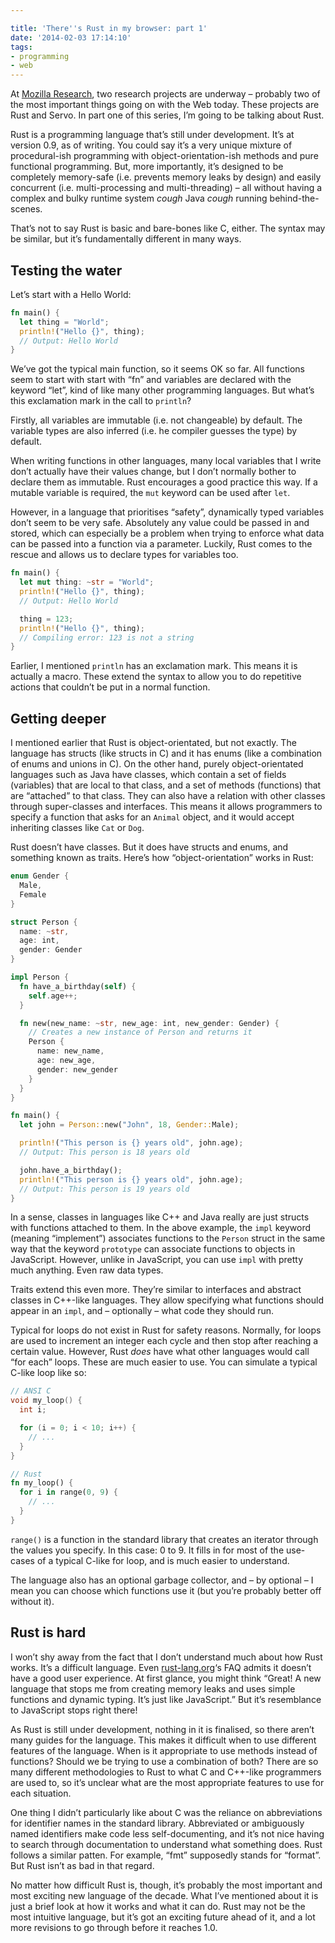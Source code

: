 ```yaml
---

title: 'There''s Rust in my browser: part 1'
date: '2014-02-03 17:14:10'
tags:
- programming
- web
---
```


At [Mozilla Research](https://www.mozilla.org/en-US/research/), two research projects are underway – probably two of the most important things going on with the Web today. These projects are Rust and Servo. In part one of this series, I’m going to be talking about Rust.

Rust is a programming language that’s still under development. It’s at version 0.9, as of writing. You could say it’s a very unique mixture of procedural-ish programming with object-orientation-ish methods and pure functional programming. But, more importantly, it’s designed to be completely memory-safe (i.e. prevents memory leaks by design) and easily concurrent (i.e. multi-processing and multi-threading) – all without having a complex and bulky runtime system *cough* Java *cough* running behind-the-scenes.

That’s not to say Rust is basic and bare-bones like C, either. The syntax may be similar, but it’s fundamentally different in many ways.


## Testing the water

Let’s start with a Hello World:

```rust
fn main() {
  let thing = "World";
  println!("Hello {}", thing);
  // Output: Hello World
}
```

We’ve got the typical main function, so it seems OK so far. All functions seem to start with start with “fn” and variables are declared with the keyword “let”, kind of like many other programming languages. But what’s this exclamation mark in the call to `println`?

Firstly, all variables are immutable (i.e. not changeable) by default. The variable types are also inferred (i.e. he compiler guesses the type) by default.

When writing functions in other languages, many local variables that I write don’t actually have their values change, but I don’t normally bother to declare them as immutable. Rust encourages a good practice this way. If a mutable variable is required, the `mut` keyword can be used after `let`.

However, in a language that prioritises “safety”, dynamically typed variables don’t seem to be very safe. Absolutely any value could be passed in and stored, which can especially be a problem when trying to enforce what data can be passed into a function via a parameter. Luckily, Rust comes to the rescue and allows us to declare types for variables too.

```rust
fn main() {
  let mut thing: ~str = "World";
  println!("Hello {}", thing);
  // Output: Hello World

  thing = 123;
  println!("Hello {}", thing);
  // Compiling error: 123 is not a string
}
```

Earlier, I mentioned `println` has an exclamation mark. This means it is actually a macro. These extend the syntax to allow you to do repetitive actions that couldn’t be put in a normal function.


## Getting deeper

I mentioned earlier that Rust is object-orientated, but not exactly. The language has structs (like structs in C) and it has enums (like a combination of enums and unions in C). On the other hand, purely object-orientated languages such as Java have classes, which contain a set of fields (variables) that are local to that class, and a set of methods (functions) that are “attached” to that class. They can also have a relation with other classes through super-classes and interfaces. This means it allows programmers to specify a function that asks for an `Animal` object, and it would accept inheriting classes like `Cat` or `Dog`.

Rust doesn’t have classes. But it does have structs and enums, and something known as traits. Here’s how “object-orientation” works in Rust:

```rust
enum Gender {
  Male,
  Female
}

struct Person {
  name: ~str,
  age: int,
  gender: Gender
}

impl Person {
  fn have_a_birthday(self) {
    self.age++;
  }

  fn new(new_name: ~str, new_age: int, new_gender: Gender) {
    // Creates a new instance of Person and returns it
    Person {
      name: new_name,
      age: new_age,
      gender: new_gender
    }
  }
}

fn main() {
  let john = Person::new("John", 18, Gender::Male);

  println!("This person is {} years old", john.age);
  // Output: This person is 18 years old

  john.have_a_birthday();
  println!("This person is {} years old", john.age);
  // Output: This person is 19 years old
}
```

In a sense, classes in languages like C++ and Java really are just structs with functions attached to them. In the above example, the `impl` keyword (meaning “implement”) associates functions to the `Person` struct in the same way that the keyword `prototype` can associate functions to objects in JavaScript. However, unlike in JavaScript, you can use `impl` with pretty much anything. Even raw data types.

Traits extend this even more. They’re similar to interfaces and abstract classes in C++-like languages. They allow specifying what functions should appear in an `impl`, and – optionally – what code they should run.

Typical for loops do not exist in Rust for safety reasons. Normally, for loops are used to increment an integer each cycle and then stop after reaching a certain value. However, Rust *does* have what other languages would call “for each” loops. These are much easier to use. You can simulate a typical C-like loop like so:

```c
// ANSI C
void my_loop() {
  int i;

  for (i = 0; i < 10; i++) {
    // ...
  }
}
```
```rust
// Rust
fn my_loop() {
  for i in range(0, 9) {
    // ...
  }
}
```

`range()` is a function in the standard library that creates an iterator through the values you specify. In this case: 0 to 9. It fills in for most of the use-cases of a typical C-like for loop, and is much easier to understand.

The language also has an optional garbage collector, and – by optional – I mean you can choose which functions use it (but you’re probably better off without it).


## Rust is hard

I won’t shy away from the fact that I don’t understand much about how Rust works. It’s a difficult language. Even [rust-lang.org](http://rust-lang.org)‘s FAQ admits it doesn’t have a good user experience. At first glance, you might think “Great! A new language that stops me from creating memory leaks and uses simple functions and dynamic typing. It’s just like JavaScript.” But it’s resemblance to JavaScript stops right there!

As Rust is still under development, nothing in it is finalised, so there aren’t many guides for the language. This makes it difficult when to use different features of the language. When is it appropriate to use methods instead of functions? Should we be trying to use a combination of both? There are so many different methodologies to Rust to what C and C++-like programmers are used to, so it’s unclear what are the most appropriate features to use for each situation.

One thing I didn’t particularly like about C was the reliance on abbreviations for identifier names in the standard library. Abbreviated or ambiguously named identifiers make code less self-documenting, and it’s not nice having to search through documentation to understand what something does. Rust follows a similar patten. For example, “fmt” supposedly stands for “format”. But Rust isn’t as bad in that regard.

No matter how difficult Rust is, though, it’s probably the most important and most exciting new language of the decade. What I’ve mentioned about it is just a brief look at how it works and what it can do. Rust may not be the most intuitive language, but it’s got an exciting future ahead of it, and a lot more revisions to go through before it reaches 1.0.
